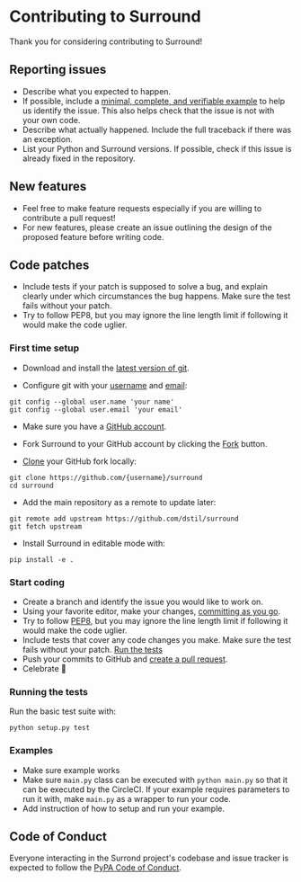 # Contributing to Surround

Thank you for considering contributing to Surround!


## Reporting issues

* Describe what you expected to happen.
* If possible, include a [minimal, complete, and verifiable example](https://stackoverflow.com/help/mcve) to help us identify the issue. This also helps check that the issue is not with your own code.
* Describe what actually happened. Include the full traceback if there was an exception.
* List your Python and Surround versions. If possible, check if this issue is already fixed in the repository.

## New features

* Feel free to make feature requests especially if you are willing to contribute a pull request!
* For new features, please create an issue outlining the design of the proposed feature before writing code.

## Code patches

* Include tests if your patch is supposed to solve a bug, and explain clearly under which circumstances the bug happens. Make sure the test fails without your patch.
* Try to follow PEP8, but you may ignore the line length limit if following it would make the code uglier.

### First time setup
* Download and install the [latest version of git](https://git-scm.com/downloads).

* Configure git with your [username](https://help.github.com/articles/setting-your-username-in-git/) and [email](https://help.github.com/articles/setting-your-commit-email-address-in-git/):

```
git config --global user.name 'your name'
git config --global user.email 'your email'
```

* Make sure you have a [GitHub account](https://github.com/).

* Fork Surround to your GitHub account by clicking the [Fork](https://github.com/dstil/surround/fork) button.

* [Clone](https://help.github.com/articles/fork-a-repo/#step-2-create-a-local-clone-of-your-fork) your GitHub fork locally:

```
git clone https://github.com/{username}/surround
cd surround
```

* Add the main repository as a remote to update later:

```
git remote add upstream https://github.com/dstil/surround
git fetch upstream
```

* Install Surround in editable mode with:

`pip install -e .`

### Start coding

* Create a branch and identify the issue you would like to work on.
* Using your favorite editor, make your changes, [committing as you go](https://dont-be-afraid-to-commit.readthedocs.io/en/latest/git/commandlinegit.html#commit-your-changes).
* Try to follow [PEP8](https://pep8.org/), but you may ignore the line length limit if following it would make the code uglier.
* Include tests that cover any code changes you make. Make sure the test fails without your patch. [Run the tests](#running-the-tests)
* Push your commits to GitHub and [create a pull request](https://help.github.com/articles/creating-a-pull-request/).
* Celebrate 🎉

### Running the tests

Run the basic test suite with:

`python setup.py test`

### Examples
* Make sure example works
* Make sure `main.py` class can be executed with `python main.py` so that it can be executed by the CircleCI. If your example requires parameters to run it with, make `main.py` as a wrapper to run your code.
* Add instruction of how to setup and run your example.

## Code of Conduct

Everyone interacting in the Surrond project's codebase and issue tracker is expected to follow the [PyPA Code of Conduct][coc].

[coc]: https://www.pypa.io/en/latest/code-of-conduct/
